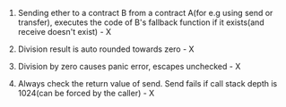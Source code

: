 1. Sending ether to a contract B from a contract A(for e.g using send or transfer), executes the code of B's fallback function if it exists(and receive doesn't exist) - X

2. Division result is auto rounded towards zero - X

3. Division by zero causes panic error, escapes unchecked - X

4. Always check the return value of send. Send fails if call stack depth is 1024(can be forced by the caller) - X